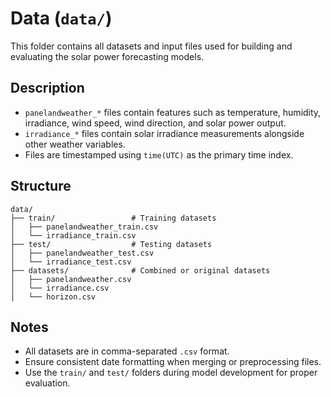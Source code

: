 # Data (`data/`)

This folder contains all datasets and input files used for building and evaluating the solar power forecasting models.

## Description

- `panelandweather_*` files contain features such as temperature, humidity, irradiance, wind speed, wind direction, and solar power output.
- `irradiance_*` files contain solar irradiance measurements alongside other weather variables.
- Files are timestamped using `time(UTC)` as the primary time index.

## Structure

```
data/
├── train/                 # Training datasets
│   ├── panelandweather_train.csv
│   └── irradiance_train.csv
├── test/                  # Testing datasets
│   ├── panelandweather_test.csv
│   └── irradiance_test.csv
├── datasets/              # Combined or original datasets
│   ├── panelandweather.csv
│   └── irradiance.csv
│   └── horizon.csv
```

## Notes

- All datasets are in comma-separated `.csv` format.
- Ensure consistent date formatting when merging or preprocessing files.
- Use the `train/` and `test/` folders during model development for proper evaluation.
